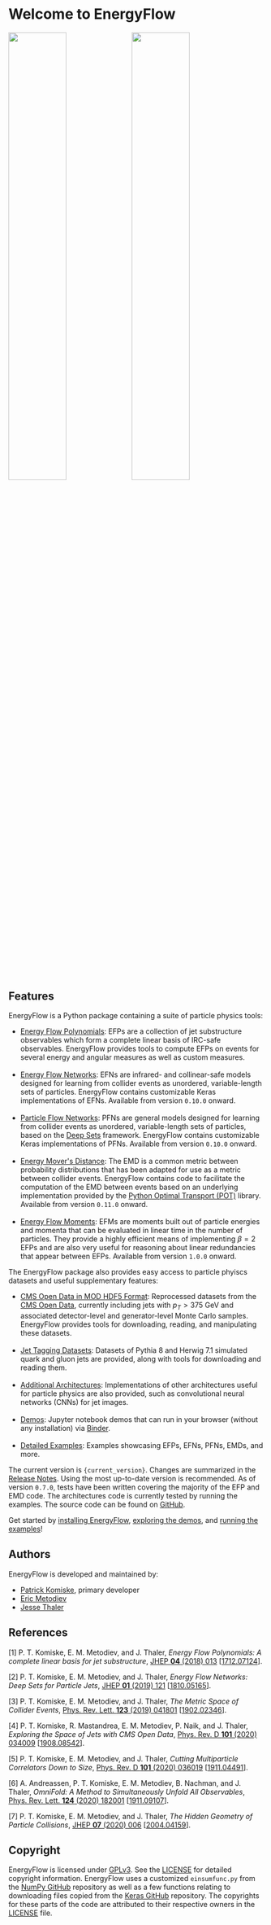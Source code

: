 # Welcome to EnergyFlow

<img src="https://github.com/pkomiske/EnergyFlow/raw/images/QG_256_plain.jpg" width="47.5%"/>
<img src="https://github.com/pkomiske/EnergyFlow/raw/images/JetCustom_29522924_24981665_EMD.jpg" width="47.5%"/>

## Features

EnergyFlow is a Python package containing a suite of particle physics tools:

- [Energy Flow Polynomials](docs/efp): EFPs are a collection of jet substructure observables which form a complete linear basis of IRC-safe observables. EnergyFlow provides tools to compute EFPs on events for several energy and angular measures as well as custom measures.
<br><br>
- [Energy Flow Networks](docs/archs): EFNs are infrared- and collinear-safe models designed for learning from collider events as unordered, variable-length sets of particles. EnergyFlow contains customizable Keras implementations of EFNs. Available from version `0.10.0` onward.
<br><br>
- [Particle Flow Networks](docs/archs): PFNs are general models designed for learning from collider events as unordered, variable-length sets of particles, based on the [Deep Sets](https://arxiv.org/abs/1703.06114) framework. EnergyFlow contains customizable Keras implementations of PFNs. Available from version `0.10.0` onward.
<br><br>
- [Energy Mover's Distance](docs/emd): The EMD is a common metric between probability distributions that has been adapted for use as a metric between collider events. EnergyFlow contains code to facilitate the computation of the EMD between events based on an underlying implementation provided by the [Python Optimal Transport (POT)](https://pot.readthedocs.io) library. Available from version `0.11.0` onward.
<br><br>
- [Energy Flow Moments](docs/efm): EFMs are moments built out of particle energies and momenta that can be evaluated in linear time in the number of particles. They provide a highly efficient means of implementing $\beta=2$ EFPs and are also very useful for reasoning about linear redundancies that appear between EFPs. Available from version `1.0.0` onward.

The EnergyFlow package also provides easy access to particle phyiscs datasets and useful supplementary features:

- [CMS Open Data in MOD HDF5 Format](docs/datasets/#cms-open-data-and-the-mod-hdf5-format): Reprocessed datasets from the [CMS Open Data](http://opendata.cern.ch/docs/cms-guide-for-research), currently including jets with $p_T>375$ GeV and associated detector-level and generator-level Monte Carlo samples. EnergyFlow provides tools for downloading, reading, and manipulating these datasets.
<br><br>
- [Jet Tagging Datasets](docs/datasets/#quark-and-gluon-jets): Datasets of Pythia 8 and Herwig 7.1 simulated quark and gluon jets are provided, along with tools for downloading and reading them.
<br><br>
- [Additional Architectures](docs/archs): Implementations of other architectures useful for particle physics are also provided, such as convolutional neural networks (CNNs) for jet images.
<br><br>
- [Demos](demos): Jupyter notebook demos that can run in your browser (without any installation) via [Binder](https://mybinder.org).
<br><br>
- [Detailed Examples](examples): Examples showcasing EFPs, EFNs, PFNs, EMDs, and more.


The current version is `{current_version}`. Changes are summarized in the [Release Notes](releases). Using the most up-to-date version is recommended. As of version `0.7.0`, tests have been written covering the majority of the EFP and EMD code. The architectures code is currently tested by running the examples. The source code can be found on [GitHub](https://github.com/pkomiske/EnergyFlow).

Get started by [installing EnergyFlow](installation), [exploring the demos](demos), and [running the examples](examples)!


## Authors

EnergyFlow is developed and maintained by:

- [Patrick Komiske](https://pkomiske.com), primary developer
- [Eric Metodiev](https://www.ericmetodiev.com/)
- [Jesse Thaler](http://jthaler.net/)


## References

[1] P. T. Komiske, E. M. Metodiev, and J. Thaler, _Energy Flow Polynomials: A complete linear basis for jet substructure_, [JHEP __04__ (2018) 013](https://doi.org/10.1007/JHEP04(2018)013) [[1712.07124](https://arxiv.org/abs/1712.07124)].

[2] P. T. Komiske, E. M. Metodiev, and J. Thaler, _Energy Flow Networks: Deep Sets for Particle Jets_, [JHEP __01__ (2019) 121](https://doi.org/10.1007/JHEP01(2019)121) [[1810.05165](https://arxiv.org/abs/1810.05165)].

[3] P. T. Komiske, E. M. Metodiev, and J. Thaler, _The Metric Space of Collider Events_, [Phys. Rev. Lett. __123__ (2019) 041801](https://doi.org/10.1103/PhysRevLett.123.041801) [[1902.02346](https://arxiv.org/abs/1902.02346)].

[4] P. T. Komiske, R. Mastandrea, E. M. Metodiev, P. Naik, and J. Thaler, _Exploring the Space of Jets with CMS Open Data_, [Phys. Rev. D **101** (2020) 034009](https://doi.org/10.1103/PhysRevD.101.034009) [[1908.08542](https://arxiv.org/abs/1908.08542)].

[5] P. T. Komiske, E. M. Metodiev, and J. Thaler, _Cutting Multiparticle Correlators Down to Size_, [Phys. Rev. D **101** (2020) 036019](https://doi.org/10.1103/PhysRevD.101.036019) [[1911.04491](https://arxiv.org/abs/1911.04491)].

[6] A. Andreassen, P. T. Komiske, E. M. Metodiev, B. Nachman, and J. Thaler, _OmniFold: A Method to Simultaneously Unfold All Observables_, [Phys. Rev. Lett. __124__ (2020) 182001](https://doi.org/10.1103/PhysRevLett.124.182001) [[1911.09107](https://arxiv.org/abs/1911.09107)].

[7] P. T. Komiske, E. M. Metodiev, and J. Thaler, _The Hidden Geometry of Particle Collisions_, [JHEP __07__ (2020) 006](https://doi.org/10.1007/JHEP07(2020)006) [[2004.04159](https://arxiv.org/abs/2004.04159)].


## Copyright

EnergyFlow is licensed under [GPLv3](https://www.gnu.org/licenses/gpl-3.0.html). See the [LICENSE](https://github.com/pkomiske/EnergyFlow/blob/master/LICENSE) for detailed copyright information. EnergyFlow uses a customized `einsumfunc.py` from the [NumPy GitHub](https://github.com/numpy/numpy) repository as well as a few functions relating to downloading files copied from the [Keras GitHub](https://github.com/keras-team/keras) repository. The copyrights for these parts of the code are attributed to their respective owners in the [LICENSE](https://github.com/pkomiske/EnergyFlow/blob/master/LICENSE) file.
